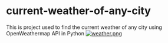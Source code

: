# current-weather-of-any-city
This is project used to find the current weather of any city using OpenWeathermap API in Python
[![weather.png](https://i.postimg.cc/661SdCCC/weather.png)](https://postimg.cc/G9GqR87p)
